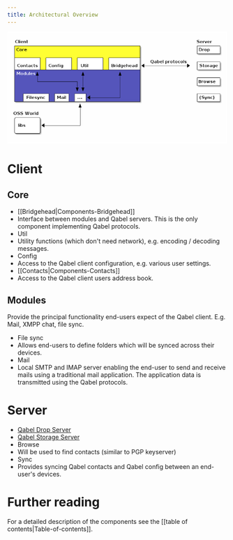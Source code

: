 ```yaml
---
title: Architectural Overview
---
```

![architectural_overview.png](images/architectural_overview.png)

# Client

## Core
* [[Bridgehead|Components-Bridgehead]]
 * Interface between modules and Qabel servers. This is the only component implementing Qabel protocols.
* Util
 * Utility functions (which don't need network), e.g. encoding / decoding messages.
* Config
 * Access to the Qabel client configuration, e.g. various user settings.
* [[Contacts|Components-Contacts]]
 * Access to the Qabel client users address book.

## Modules
Provide the principal functionality end-users expect of the Qabel client. E.g. Mail, XMPP chat, file sync.
* File sync
 * Allows end-users to define folders which will be synced across their devices.
* Mail
 * Local SMTP and IMAP server enabling the end-user to send and receive mails using a traditional mail application. The application data is transmitted using the Qabel protocols.

# Server
* [Qabel Drop Server](https://github.com/Qabel/qabel-drop/wiki)
* [Qabel Storage Server](https://github.com/Qabel/qabel-storage/wiki)
* Browse
 * Will be used to find contacts (similar to PGP keyserver)
* Sync
 * Provides syncing Qabel contacts and Qabel config between an end-user's devices.

# Further reading
For a detailed description of the components see the [[table of contents|Table-of-contents]].
